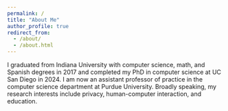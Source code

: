 ```yaml
---
permalink: /
title: "About Me"
author_profile: true
redirect_from: 
  - /about/
  - /about.html
---
```


I graduated from Indiana University with computer science, math, and Spanish degrees in 2017 and completed my PhD in computer science at UC San Diego in 2024. I am now an assistant professor of practice in the computer science department at Purdue University. Broadly speaking, my research interests include privacy, human-computer interaction, and education.

